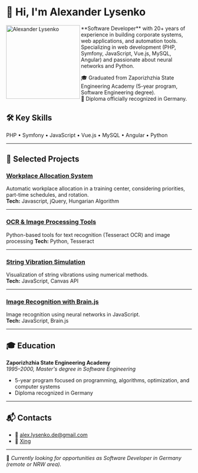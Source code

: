 # 👋 Hi, I'm Alexander Lysenko
<img src="https://avatars.githubusercontent.com/u/203380048?v=4" width="200" alt="Alexander Lysenko" align="left" />
**Software Developer** with 20+ years of experience in building corporate systems, web applications, and automation tools.  
Specializing in web development (PHP, Symfony, JavaScript, Vue.js, MySQL, Angular) and passionate about neural networks and Python.  

🎓 Graduated from Zaporizhzhia State Engineering Academy (5-year program, Software Engineering degree).  
📜 Diploma officially recognized in Germany.  



## 🛠 Key Skills

PHP • Symfony • JavaScript • Vue.js • MySQL • Angular • Python

---

## 🚀 Selected Projects

### [Workplace Allocation System](https://github.com/alex-lysenko-de/swap)
Automatic workplace allocation in a training center, considering priorities, part-time schedules, and rotation.  
**Tech:** Javascript, jQuery, Hungarian Algorithm

---

### [OCR & Image Processing Tools](https://github.com/alex-lysenko-de/topas)
Python-based tools for text recognition (Tesseract OCR) and image processing 
**Tech:** Python, Tesseract

---

### [String Vibration Simulation](https://github.com/alex-lysenko-de/fdm)
Visualization of string vibrations using numerical methods.  
**Tech:** JavaScript, Canvas API

---

### [Image Recognition with Brain.js](https://github.com/alex-lysenko-de/brain-js-demo)
Image recognition using neural networks in JavaScript.  
**Tech:** JavaScript, Brain.js

---

## 🎓 Education

**Zaporizhzhia State Engineering Academy**  
_1995–2000, Master's degree in Software Engineering_  
- 5-year program focused on programming, algorithms, optimization, and computer systems  
- Diploma recognized in Germany

---

## 📬 Contacts

- 📧 [alex.lysenko.de@gmail.com](mailto:alex.lysenko.de@gmail.com)   
- 🔗 [Xing](https://www.xing.com/profile/Alexander_Lysenko4/web_profiles)  

---

💼 _Currently looking for opportunities as Software Developer in Germany (remote or NRW area)._
